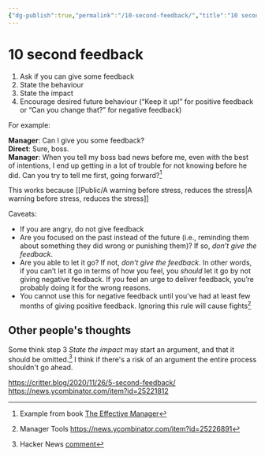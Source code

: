 ```yaml
---
{"dg-publish":true,"permalink":"/10-second-feedback/","title":"10 second feedback"}
---
```



# 10 second feedback

1. Ask if you can give some feedback
2. State the behaviour
3. State the impact
4. Encourage desired future behaviour (“Keep it up!” for positive feedback or “Can you change that?” for negative feedback)

For example:

**Manager**: Can I give you some feedback?  
**Direct**: Sure, boss.  
**Manager**: When you tell my boss bad news before me, even with the best of intentions, I end up getting in a lot of trouble for not knowing before he did. Can you try to tell me first, going forward?[^1]

This works because [[Public/A warning before stress, reduces the stress\|A warning before stress, reduces the stress]]

Caveats:
- If you are angry, do not give feedback
- Are you focused on the past instead of the future (i.e., reminding them about something they did wrong or punishing them)? If so, _don’t give the feedback_.
- Are you able to let it go? If not, _don’t give the feedback_. In other words, if you can’t let it go in terms of how you feel, you _should_ let it go by not giving negative feedback. If you feel an urge to deliver feedback, you’re probably doing it for the wrong reasons.
- You cannot use this for negative feedback until you've had at least few months of giving positive feedback. Ignoring this rule will cause fights[^3]

## Other people's thoughts

Some think step 3 *State the impact* may start an argument, and that it should be omitted.[^2] I think if there's a risk of an argument the entire process shouldn't go ahead.

https://critter.blog/2020/11/26/5-second-feedback/
https://news.ycombinator.com/item?id=25221812

[^1]: Example from book [The Effective Manager](https://www.goodreads.com/book/show/27316166-the-effective-manager)
[^2]: Hacker News [comment](https://news.ycombinator.com/item?id=25226278) 
[^3]: Manager Tools https://news.ycombinator.com/item?id=25226891